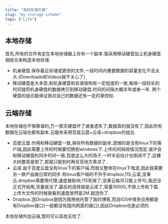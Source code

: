 ```yaml
---
title: "我的存储方案"
slug: "my-storage-scheme"
tags: ["Life"]
---
```




## 本地存储
首先,所有的文件肯定在本地存储器上存有一个副本.我采用移动硬盘加上机身硬盘相结合来构造本地存储.

- 机身硬盘.保存最近存储或更改的文件,一段时间内重要数据的容量变化不会太大.(Downloads和Videos就不关心了)
- 移动硬盘是大本营,和机身硬盘和目录结构有一定程度的一致,每隔一段较长的时间就将机身硬盘的数据拷贝到移动硬盘.时间的间隔大概半年或者一年.
两个硬盘的组合能保证我对自己的数据还有一定的掌控权.

## 云端存储
本地存储也不够靠谱的,万一那天硬盘坏了或者遗失了,数据真的就没有了,因此所有数据在云端也都有副本.云服务采用百度云盘+云诺+dropbox的组合.

- 百度云盘.作用和移动硬盘一致,保存所有数据的副本.遗憾的是没有linux下的客户端,因此需要上传的时候要切换到windows下.上传的间隔视情况而定.或许会和移动硬盘的同步时间一致.百度这么大的场子,一时半会估计也倒闭不了.这棵大树要真是倒了,那就只能到时再另觅地方乘凉了.
- 云诺.由于百度云盘没有linux下的客户端,而我又整体在linux下鬼混,因此我需要另一款产品做日常的同步.有linux客户端的不外乎dropbox,115,云诺,坚果云.dropbox需要用代理,速度被影响;115死掉了;坚果云每月只能上传1G,我还没正式开始用,流量就没了.最后的选择就是云诺了,容量1000G,不限上传和下载.上传大文件的时候我看到速度居然是2M.就选你了.
- Dropbox.选Dropbox是因为我用他托管了我的博客,而且IOS中很多应用都是有Dropbox接口(一般都没有国内网盘的接口),因此Dropbox也是必须的.

本地存储外加云端,暂时可以高枕无忧了.

